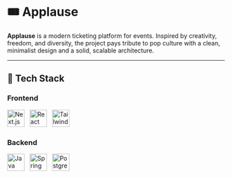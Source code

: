 # 🎟️ Applause

**Applause** is a modern ticketing platform for events. Inspired by creativity, freedom, and diversity, the project pays tribute to pop culture with a clean, minimalist design and a solid, scalable architecture.

---

## 🚀 Tech Stack

### Frontend
<p align="left">
  <img src="https://cdn.jsdelivr.net/gh/devicons/devicon/icons/nextjs/nextjs-original.svg" width="40" alt="Next.js"/>&nbsp;&nbsp;
  <img src="https://cdn.jsdelivr.net/gh/devicons/devicon/icons/react/react-original.svg" width="40" alt="React"/>&nbsp;&nbsp;
  <img src="https://cdn.jsdelivr.net/gh/devicons/devicon@latest/icons/tailwindcss/tailwindcss-original.svg" title="Tailwind CSS" alt="Tailwind CSS" width="40" height="40"/>
</p>

### Backend
<p align="left">
  <img src="https://cdn.jsdelivr.net/gh/devicons/devicon/icons/java/java-original.svg" width="40" alt="Java"/>&nbsp;&nbsp;
  <img src="https://cdn.jsdelivr.net/gh/devicons/devicon/icons/spring/spring-original.svg" width="40" alt="Spring Boot"/>&nbsp;&nbsp;
  <img src="https://cdn.jsdelivr.net/gh/devicons/devicon/icons/postgresql/postgresql-original.svg" width="40" alt="PostgreSQL"/>
</p>
